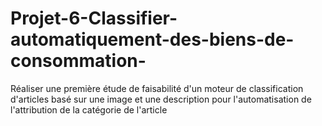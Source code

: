 # Projet-6-Classifier-automatiquement-des-biens-de-consommation-
Réaliser une première étude de faisabilité d'un moteur de classification d'articles basé sur une image et une description pour l'automatisation de l'attribution de la catégorie de l'article
